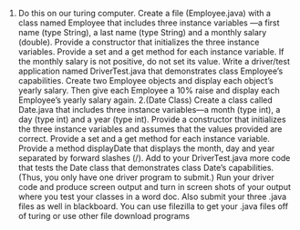 1. Do this on our turing computer. Create a file (Employee.java) with a class
named Employee that includes three instance variables —a first name (type
String), a last name (type String) and a monthly salary (double). Provide a
constructor that initializes the three instance variables. Provide a set and a get
method for each instance variable. If the monthly salary is not positive, do not set
its value.
Write a driver/test application named DriverTest.java that demonstrates class
Employee’s capabilities. Create two Employee objects and display each object’s
yearly salary. Then give each Employee a 10% raise and display each Employee’s
yearly salary again.
2.(Date Class) Create a class called Date.java that includes three instance
variables—a month (type int), a day (type int) and a year (type int). Provide a
constructor that initializes the three instance variables and assumes that the values
provided are correct. Provide a set and a get method for each instance variable.
Provide a method displayDate that displays the month, day and year separated by
forward slashes (/).
Add to your DriverTest.java more code that tests the Date class that demonstrates
class Date’s capabilities. (Thus, you only have one driver program to submit.)
Run your driver code and produce screen output and turn in screen shots of your
output where you test your classes in a word doc. Also submit your three .java
files as well in blackboard. You can use filezilla to get your .java files off of turing
or use other file download programs
